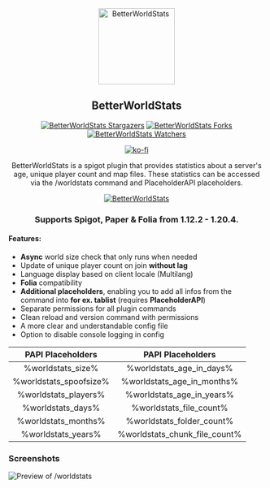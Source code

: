 <div style="text-align: center;">
<img src="https://raw.githubusercontent.com/xGinko/BetterWorldStats/main/logo.png" alt="BetterWorldStats" height="150">

## BetterWorldStats

[![BetterWorldStats Stargazers](https://img.shields.io/github/stars/xGinko/BetterWorldStats?label=stars&logo=github)](https://github.com/xGinko/BetterWorldStats/stargazers)
[![BetterWorldStats Forks](https://img.shields.io/github/forks/xGinko/BetterWorldStats?label=forks&logo=github)](https://github.com/xGinko/BetterWorldStats/network/members)
[![BetterWorldStats Watchers](https://img.shields.io/github/watchers/xGinko/BetterWorldStats?label=watchers&logo=github)](https://github.com/xGinko/BetterWorldStats/watchers)

[![ko-fi](https://ko-fi.com/img/githubbutton_sm.svg)](https://ko-fi.com/Z8Z3RVMAJ)

BetterWorldStats is a spigot plugin that provides statistics about a server's age, unique player count and map files. 
These statistics can be accessed via the /worldstats command and PlaceholderAPI placeholders.

[![BetterWorldStats](https://bstats.org/signatures/bukkit/BetterWorldStats.svg)](https://bstats.org/plugin/bukkit/BetterWorldStats/17204)

### Supports Spigot, Paper & Folia from 1.12.2 - 1.20.4.

</div>

#### Features:
- **Async** world size check that only runs when needed
- Update of unique player count on join **without lag**
- Language display based on client locale (Multilang)
- **Folia** compatibility
- **Additional placeholders**, enabling you to add all infos from the command into **for ex. tablist** (requires **PlaceholderAPI**)
- Separate permissions for all plugin commands
- Clean reload and version command with permissions
- A more clear and understandable config file
- Option to disable console logging in config

|   PAPI Placeholders    |       PAPI Placeholders       |
|:----------------------:|:-----------------------------:|
|   %worldstats_size%    |   %worldstats_age_in_days%    |
| %worldstats_spoofsize% |  %worldstats_age_in_months%   |
|  %worldstats_players%  |   %worldstats_age_in_years%   |
|   %worldstats_days%    |    %worldstats_file_count%    |
|  %worldstats_months%   |   %worldstats_folder_count%   |
|   %worldstats_years%   | %worldstats_chunk_file_count% |

### Screenshots
![Preview of /worldstats](https://cdn.modrinth.com/data/k1yTstBI/images/58afc457e8d6d512b3a7107c429edcd02e975c7e.png)

